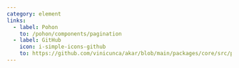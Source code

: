 ```yaml
---
category: element
links:
  - label: Pohon
    to: /pohon/components/pagination
  - label: GitHub
    icon: i-simple-icons-github
    to: https://github.com/vinicunca/akar/blob/main/packages/core/src/pagination/index.ts
---
```

